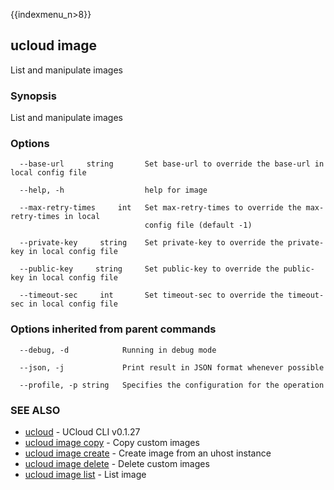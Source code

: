 {{indexmenu_n>8}}

## ucloud image

List and manipulate images

### Synopsis

List and manipulate images

### Options

```
  --base-url     string       Set base-url to override the base-url in local config file 

  --help, -h                  help for image 

  --max-retry-times     int   Set max-retry-times to override the max-retry-times in local
                              config file (default -1) 

  --private-key     string    Set private-key to override the private-key in local config file 

  --public-key     string     Set public-key to override the public-key in local config file 

  --timeout-sec     int       Set timeout-sec to override the timeout-sec in local config file 

```

### Options inherited from parent commands

```
  --debug, -d            Running in debug mode 

  --json, -j             Print result in JSON format whenever possible 

  --profile, -p string   Specifies the configuration for the operation 

```

### SEE ALSO

* [ucloud](developer/cli/cmd/ucloud)	 - UCloud CLI v0.1.27
* [ucloud image copy](developer/cli/cmd/ucloud/image/copy)	 - Copy custom images
* [ucloud image create](developer/cli/cmd/ucloud/image/create)	 - Create image from an uhost instance
* [ucloud image delete](developer/cli/cmd/ucloud/image/delete)	 - Delete custom images
* [ucloud image list](developer/cli/cmd/ucloud/image/list)	 - List image

